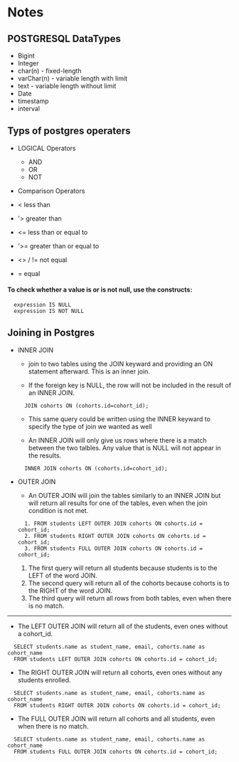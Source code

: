# Notes

## POSTGRESQL DataTypes

- Bigint
- Integer
- char(n) - fixed-length
- varChar(n) - variable length with limit
- text - variable length without limit
- Date
- timestamp
- interval

## Typs of postgres operaters

- LOGICAL Operators
  - AND
  - OR
  - NOT

- Comparison Operators

- < less than
- '> greater than
- <= less than or equal to
- '>= greater than or equal to
- <> / != not equal
- = equal

#### To check whether a value is or is not null, use the constructs:

``` postgresql
  expression IS NULL
  expression IS NOT NULL
```

## Joining in Postgres

- INNER JOIN

  - join to two tables using the JOIN keyward and providing an ON statement afterward. This is an inner join.

  - If the foreign key is NULL, the row will not be included in the result of an INNER JOIN.

  ``` postgresql
    JOIN cohorts ON (cohorts.id=cohort_id);
  ```

  - This same query could be written using the INNER keyward to specify the type of join we wanted as well

  - An INNER JOIN will only give us rows where there is a match between the two talbles. Any value that is NULL will not appear in the results.

  ``` postgresql
    INNER JOIN cohorts ON (cohorts.id=cohort_id);
  ```

- OUTER JOIN

  - An OUTER JOIN will join the tables similarly to an INNER JOIN but will return all  results for one of the tables, even when the join condition is not met.

  ```postgresql
    1. FROM students LEFT OUTER JOIN cohorts ON cohorts.id = cohort_id;
    2. FROM students RIGHT OUTER JOIN cohorts ON cohorts.id = cohort_id;
    3. FROM students FULL OUTER JOIN cohorts ON cohorts.id = cohort_id;
  ```
    1. The first query will return all students because students is to the LEFT of the word JOIN.
    2. The second query will return all of the cohorts because cohorts is to the RIGHT of the word JOIN.
    3. The third query will return all rows from both tables, even when there is no match.

***

  - The LEFT OUTER JOIN will return all of the students, even ones without a cohort_id.

  ``` postgresql
    SELECT students.name as student_name, email, cohorts.name as cohort_name
    FROM students LEFT OUTER JOIN cohorts ON cohorts.id = cohort_id;
  ```

  - The RIGHT OUTER JOIN will return all cohorts, even ones without any students enrolled.

  ``` postgresql
    SELECT students.name as student_name, email, cohorts.name as cohort_name
    FROM students RIGHT OUTER JOIN cohorts ON cohorts.id = cohort_id;
  ```

  - The FULL OUTER JOIN will return all cohorts and all students, even when there is no match.

  ``` postgresql
    SELECT students.name as student_name, email, cohorts.name as cohort_name
    FROM students FULL OUTER JOIN cohorts ON cohorts.id = cohort_id;
  ```